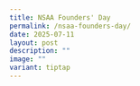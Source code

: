 ```yaml
---
title: NSAA Founders' Day
permalink: /nsaa-founders-day/
date: 2025-07-11
layout: post
description: ""
image: ""
variant: tiptap
---
```

